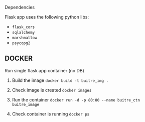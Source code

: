 Dependencies

Flask app uses the following python libs:

* `flask_cors`
* `sqlalchemy`
* `marshmallow`
* `psycopg2`

## DOCKER	

Run single flask app container (no DB)

1. Build the image
`docker build -t buitre_img .`

2. Check image is created
`docker images`

3. Run the container
`docker run -d -p 80:80 --name buitre_ctn buitre_image`

4. Check container is running
`docker ps`

